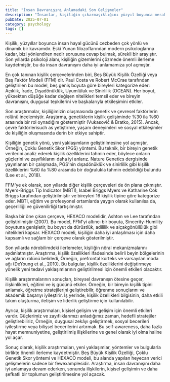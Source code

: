 ```yaml
---
title: "İnsan Davranışını Anlamadaki Son Gelişmeler"
description: "İnsanlar, kişiliğin çıkarmaşıklığını yüzyıl boyunca merak etmiş, kim olduğumuzun sırrını çözmeye ça..."
pubDate: 2025-07-01
category: psychology
tags: []
---
```


Kişilik, yüzyıllar boyunca insan hayal gücünü cezbeden çok yönlü ve dinamik bir kavramdır. Eski Yunan filozoflarından modern psikologlarına kadar, bizi yönlendiren nedir sorusuna cevap bulmak, sürekli bir arayıştır. Son yıllarda psikoloji alanı, kişiliğin gizemlerini çözmede önemli ilerleme kaydetmiştir, bu da insan davranışını daha iyi anlamamıza yol açmıştır.

En çok tanınan kişilik çerçevelerinden biri, Beş Büyük Kişilik Özelliği veya Beş Faktör Modeli (FFM) dir. Paul Costa ve Robert McCrae tarafından geliştirilen bu model, beş geniş boyuta göre bireyleri kategorize eder: Açıklık, İrade, Dışadönüklük, Uyumlüluk ve Sinirlilik (OCEAN). Her boyut, yüksekten düşüğe kadar değişen nitelikleri temsil eder ve bireyin davranışını, duygusal tepkilerini ve başkalarıyla etkileşimini etkiler.

Son araştırmalar, kişiliğimizin oluşmasında genetik ve çevresel faktörlerin rolünü incelemiştir. Araştırma, genetiklerin kişilik gelişiminde %30 ila %60 arasında bir rol oynadığını göstermiştir (Vukasović & Bratko, 2015). Ancak, çevre faktörlerisuch as yetiştirme, yaşam deneyimleri ve sosyal etkileşimler de kişiliğin oluşmasında derin bir etkiye sahiptir.

Kişiliğin genetik yönü, yeni yaklaşımların geliştirilmesine yol açmıştır, Örneğin, Çoklu Genetik Skor (PGS) yöntemi. Bu teknik, bir bireyin genetik verilerini analiz ederek kişilik özelliklerini tahmin eder, böylece onların güçlerini ve zayıflıklarını daha iyi anlarız. Nature Genetics dergisinde yayınlanan bir çalışmada, PGS'nin dışadönüklük ve sinirlilik gibi kişilik özelliklerini %60 ila %80 arasında bir doğrulukla tahmin edebildiği bulundu (Lee et al., 2018).

FFM'ye ek olarak, son yıllarda diğer kişilik çerçeveleri de ön plana çıkmıştır. Myers-Briggs Tip Indicator (MBTI), Isabel Briggs Myers ve Katharine Cök Briggs tarafından geliştirilmiştir ve bireyleri 16 kişilik tipine göre kategorize eder. MBTI, eğitim ve profesyonel ortamlarda yaygın olarak kullanılsa da, geçerliliği ve güvenilirliği tartışılmıştır.

Başka bir öne çıkan çerçeve, HEXACO modelidir, Ashton ve Lee tarafından geliştirilmiştir (2007). Bu model, FFM'yi altıncı bir boyuta, Sincerity-Humility boyutuna genişletir, bu boyut da dürüstlük, adililik ve alçakgönüllülük gibi nitelikleri kapsar. HEXACO modeli, kişiliğin daha iyi anlaşılması için daha kapsamlı ve sağlam bir çerçeve olarak gösterilmiştir.

Son yıllarda nörobilimdeki ilerlemeler, kişiliğin nöral mekanizmalarını aydınlatmıştır. Araştırma, kişilik özellikleri ifadesinde belirli beyin bölgelerinin ve ağların rolünü belirledi, Örneğin, prefrontal korteks ve varsayılan moda ağı (DeYoung et al., 2010). Bu bulgular, kişilik özelliklerini değiştirmeye yönelik yeni tedavi yaklaşımlarının geliştirilmesi için önemli etkileri olacaktır.

Kişilik araştırmalarının sonuçları, bireysel davranışın ötesine geçer, ilişkinlikleri, eğitimi ve iş gücünü etkiler. Örneğin, bir bireyin kişilik tipini anlamak, öğretme stratejilerini geliştirebilir, öğrenme sonuçlarını ve akademik başarıyı iyileştirir. İş yerinde, kişilik özellikleri bilgisinin, daha etkili takım oluşturma, iletişim ve liderlik geliştirme için kullanılabilir.

Ayrıca, kişilik araştırmaları, kişisel gelişim ve gelişim için önemli etkileri vardır. Güçlerimiz ve zayıflıklarımızı anladığımız zaman, hedefli stratejiler geliştirebiliriz, Örneğin, duygusal zekâyı geliştirmek, sosyal becerileri iyileştirme veya bilişsel becerilerini artırmak. Bu self-awareness, daha fazla hayat memnuniyetine, geliştirilmiş ilişkilerine ve genel olarak iyi olma haline yol açar.

Sonuç olarak, kişilik araştırmaları, yeni yaklaşımlar, yöntemler ve bulgularla birlikte önemli ilerleme kaydetmiştir. Beş Büyük Kişilik Özelliği, Çoklu Genetik Skor yöntemi ve HEXACO modeli, bu alanda yapılan heyecan verici gelişmelerin sadece bir fewexamplesidir. Araştırma, insan davranışını daha iyi anlamaya devam ederken, sonunda ilişkilerin, kişisel gelişimin ve daha şefkatli bir toplumun geliştirilmesine yol açacak.